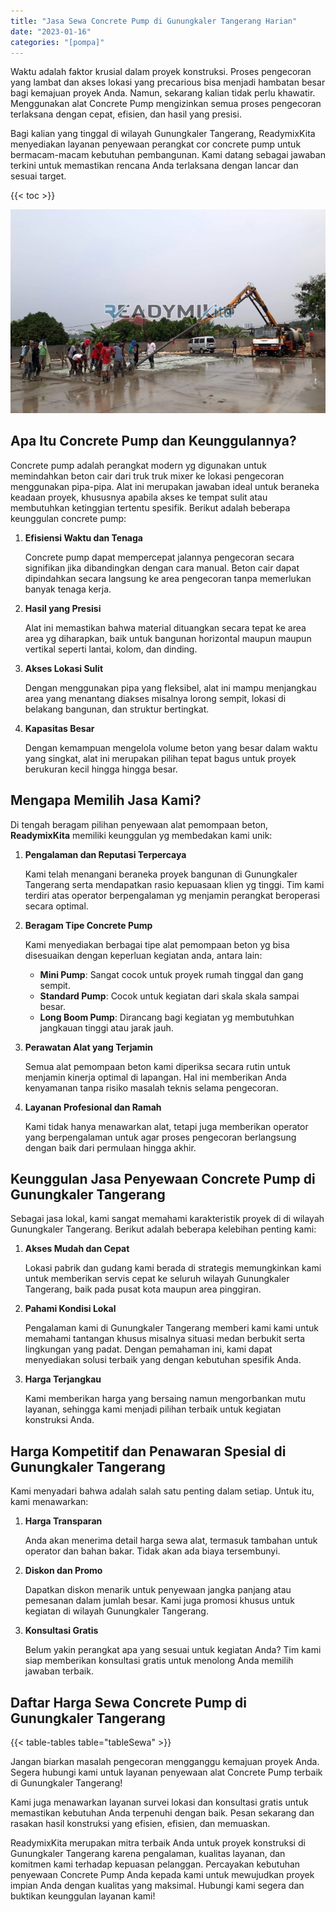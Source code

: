```yaml
---
title: "Jasa Sewa Concrete Pump di Gunungkaler Tangerang Harian"
date: "2023-01-16"
categories: "[pompa]"
---
```


Waktu adalah faktor krusial dalam proyek konstruksi. Proses pengecoran yang lambat dan akses lokasi yang precarious bisa menjadi hambatan besar bagi kemajuan proyek Anda. Namun, sekarang kalian tidak perlu khawatir. Menggunakan alat Concrete Pump mengizinkan semua proses pengecoran terlaksana dengan cepat, efisien, dan hasil yang presisi.

Bagi kalian yang tinggal di wilayah Gunungkaler Tangerang, ReadymixKita menyediakan layanan penyewaan perangkat cor concrete pump untuk bermacam-macam kebutuhan pembangunan. Kami datang sebagai jawaban terkini untuk memastikan rencana Anda terlaksana dengan lancar dan sesuai target.

{{< toc >}}

![Jasa Sewa Concrete Pump di Gunungkaler Tangerang Harian](/images/pompa/sewa-pompa-07.jpg)

## Apa Itu Concrete Pump dan Keunggulannya?

Concrete pump adalah perangkat modern yg digunakan untuk memindahkan beton cair dari truk truk mixer ke lokasi pengecoran menggunakan pipa-pipa. Alat ini merupakan jawaban ideal untuk beraneka keadaan proyek, khususnya apabila akses ke tempat sulit atau membutuhkan ketinggian tertentu spesifik. Berikut adalah beberapa keunggulan concrete pump:

1. **Efisiensi Waktu dan Tenaga**

   Concrete pump dapat mempercepat jalannya pengecoran secara signifikan jika dibandingkan dengan cara manual. Beton cair dapat dipindahkan secara langsung ke area pengecoran tanpa memerlukan banyak tenaga kerja.

2. **Hasil yang Presisi**

   Alat ini memastikan bahwa material dituangkan secara tepat ke area area yg diharapkan, baik untuk bangunan horizontal maupun maupun vertikal seperti lantai, kolom, dan dinding.

3. **Akses Lokasi Sulit**

   Dengan menggunakan pipa yang fleksibel, alat ini mampu menjangkau area yang menantang diakses misalnya lorong sempit, lokasi di belakang bangunan, dan struktur bertingkat.

4. **Kapasitas Besar**

   Dengan kemampuan mengelola volume beton yang besar dalam waktu yang singkat, alat ini merupakan pilihan tepat bagus untuk proyek berukuran kecil hingga hingga besar.

## Mengapa Memilih Jasa Kami?

Di tengah beragam pilihan penyewaan alat pemompaan beton, **ReadymixKita** memiliki keunggulan yg membedakan kami unik:

1. **Pengalaman dan Reputasi Terpercaya**

   Kami telah menangani beraneka proyek bangunan di Gunungkaler Tangerang serta mendapatkan rasio kepuasaan klien yg tinggi. Tim kami terdiri atas operator berpengalaman yg menjamin perangkat beroperasi secara optimal.

2. **Beragam Tipe Concrete Pump**

   Kami menyediakan berbagai tipe alat pemompaan beton yg bisa disesuaikan dengan keperluan kegiatan anda, antara lain:
   - **Mini Pump**: Sangat cocok untuk proyek rumah tinggal dan gang sempit.
   - **Standard Pump**: Cocok untuk kegiatan dari skala skala sampai besar.
   - **Long Boom Pump**: Dirancang bagi kegiatan yg membutuhkan jangkauan tinggi atau jarak jauh.

3. **Perawatan Alat yang Terjamin**

   Semua alat pemompaan beton kami diperiksa secara rutin untuk menjamin kinerja optimal di lapangan. Hal ini memberikan Anda kenyamanan tanpa risiko masalah teknis selama pengecoran.

4. **Layanan Profesional dan Ramah**

   Kami tidak hanya menawarkan alat, tetapi juga memberikan operator yang berpengalaman untuk agar proses pengecoran berlangsung dengan baik dari permulaan hingga akhir.

## Keunggulan Jasa Penyewaan Concrete Pump di Gunungkaler Tangerang

Sebagai jasa lokal, kami sangat memahami karakteristik proyek di di wilayah Gunungkaler Tangerang. Berikut adalah beberapa kelebihan penting kami:

1. **Akses Mudah dan Cepat**

   Lokasi pabrik dan gudang kami berada di strategis memungkinkan kami untuk memberikan servis cepat ke seluruh wilayah Gunungkaler Tangerang, baik pada pusat kota maupun area pinggiran.

2. **Pahami Kondisi Lokal**

   Pengalaman kami di Gunungkaler Tangerang memberi kami kami untuk memahami tantangan khusus misalnya situasi medan berbukit serta lingkungan yang padat. Dengan pemahaman ini, kami dapat menyediakan solusi terbaik yang dengan kebutuhan spesifik Anda.

3. **Harga Terjangkau**

   Kami memberikan harga yang bersaing namun mengorbankan mutu layanan, sehingga kami menjadi pilihan terbaik untuk kegiatan konstruksi Anda.

## Harga Kompetitif dan Penawaran Spesial di Gunungkaler Tangerang

Kami menyadari bahwa adalah salah satu penting dalam setiap. Untuk itu, kami menawarkan:

1. **Harga Transparan**

   Anda akan menerima detail harga sewa alat, termasuk tambahan untuk operator dan bahan bakar. Tidak akan ada biaya tersembunyi.

2. **Diskon dan Promo**

   Dapatkan diskon menarik untuk penyewaan jangka panjang atau pemesanan dalam jumlah besar. Kami juga promosi khusus untuk kegiatan di wilayah Gunungkaler Tangerang.

3. **Konsultasi Gratis**

   Belum yakin perangkat apa yang sesuai untuk kegiatan Anda? Tim kami siap memberikan konsultasi gratis untuk menolong Anda memilih jawaban terbaik.

## Daftar Harga Sewa Concrete Pump di Gunungkaler Tangerang

{{< table-tables table="tableSewa" >}}

Jangan biarkan masalah pengecoran mengganggu kemajuan proyek Anda. Segera hubungi kami untuk layanan penyewaan alat Concrete Pump terbaik di Gunungkaler Tangerang!

Kami juga menawarkan layanan survei lokasi dan konsultasi gratis untuk memastikan kebutuhan Anda terpenuhi dengan baik. Pesan sekarang dan rasakan hasil konstruksi yang efisien, efisien, dan memuaskan.

ReadymixKita merupakan mitra terbaik Anda untuk proyek konstruksi di Gunungkaler Tangerang karena pengalaman, kualitas layanan, dan komitmen kami terhadap kepuasan pelanggan. Percayakan kebutuhan penyewaan Concrete Pump Anda kepada kami untuk mewujudkan proyek impian Anda dengan kualitas yang maksimal. Hubungi kami segera dan buktikan keunggulan layanan kami!